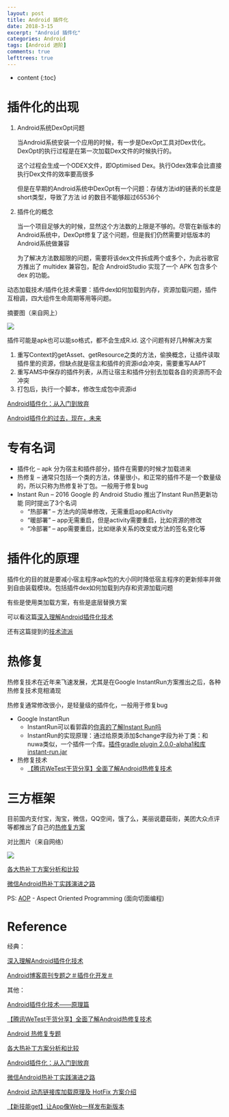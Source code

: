 ```yaml
---
layout: post
title: Android 插件化
date: 2018-3-15
excerpt: "Android 插件化"
categories: Android
tags: [Android 进阶]
comments: true
lefttrees: true
---
```


* content
{:toc}



# 插件化的出现

1. Android系统DexOpt问题

    当Android系统安装一个应用的时候，有一步是DexOpt工具对Dex优化。DexOpt的执行过程是在第一次加载Dex文件的时候执行的。
    
    这个过程会生成一个ODEX文件，即Optimised Dex。执行Odex效率会比直接执行Dex文件的效率要高很多
    
    但是在早期的Android系统中DexOpt有一个问题：存储方法id的链表的长度是short类型，导致了方法 id 的数目不能够超过65536个

2. 插件化的概念

    当一个项目足够大的时候，显然这个方法数的上限是不够的。尽管在新版本的 Android系统中，DexOpt修复了这个问题，但是我们仍然需要对低版本的 Android系统做兼容
    
    为了解决方法数超限的问题，需要将该dex文件拆成两个或多个，为此谷歌官方推出了 multidex 兼容包，配合 AndroidStudio 实现了一个 APK 包含多个 dex 的功能。
    
动态加载技术/插件化技术需要：插件dex如何加载到内存，资源加载问题，插件互相调，四大组件生命周期等用等问题。

摘要图（来自网上）

![](https://i.imgur.com/vEhNmk7.jpg)

插件可能是apk也可以能so格式，都不会生成R.id. 这个问题有好几种解决方案

1. 重写Context的getAsset、getResource之类的方法，偷换概念，让插件读取插件里的资源，但缺点就是宿主和插件的资源id会冲突，需要重写AAPT
2. 重写AMS中保存的插件列表，从而让宿主和插件分别去加载各自的资源而不会冲突
3. 打包后，执行一个脚本，修改生成包中资源id

[Android插件化：从入门到放弃](http://www.infoq.com/cn/articles/android-plug-ins-from-entry-to-give-up)

[Android插件化的过去，现在，未来](https://www.kymjs.com/code/2016/05/04/01/)

# 专有名词

- 插件化 – apk 分为宿主和插件部分，插件在需要的时候才加载进来
- 热修复 – 通常只包括一个类的方法，体量很小，和正常的插件不是一个数量级的，所以只称为热修复补丁包。一般用于修复bug
- Instant Run – 2016 Google 的 Android Studio 推出了Instant Run热更新功能 同时提出了3个名词
    - “热部署” – 方法内的简单修改，无需重启app和Activity
    - “暖部署” – app无需重启，但是activity需要重启，比如资源的修改
    - “冷部署” – app需要重启，比如继承关系的改变或方法的签名变化等

# 插件化的原理

插件化的目的就是要减小宿主程序apk包的大小同时降低宿主程序的更新频率并做到自由装载模块。包括插件dex如何加载到内存和资源加载问题

有些是使用类加载方案，有些是底层替换方案

可以看这篇[深入理解Android插件化技术](http://www.bieryun.com/1348.html)

还有这篇提到的[技术流派](http://www.infoq.com/cn/articles/android-plug-ins-from-entry-to-give-up)

# 热修复

热修复技术在近年来飞速发展，尤其是在Google InstantRun方案推出之后，各种热修复技术竞相涌现

热修复通常修改很小，是轻量级的插件化，一般用于修复bug

- Google InstantRun
    - InstantRun可以看郭霖的[你真的了解Instant Run吗](http://blog.csdn.net/guolin_blog/article/details/51271369)
    - InstantRun的实现原理：通过给原类添加$change字段为补丁类：和nuwa类似，一个插件一个库。[插件gradle plugin 2.0.0-alpha1和库instant-run.jar](http://jiajixin.cn/2015/11/25/instant-run/)
- 热修复技术
    - [【腾讯WeTest干货分享】全面了解Android热修复技术](https://zhuanlan.zhihu.com/p/29957151)

# 三方框架

目前国内支付宝，淘宝，微信，QQ空间，饿了么，美丽说蘑菇街，美团大众点评等都推出了自己的[热修复方案](https://zhuanlan.zhihu.com/p/25863920)

对比图片（来自网络）

![](https://i.imgur.com/xxZhqJX.png)

[各大热补丁方案分析和比较](http://blog.zhaiyifan.cn/2015/11/20/HotPatchCompare/)

[微信Android热补丁实践演进之路](https://github.com/WeMobileDev/article/blob/master/%E5%BE%AE%E4%BF%A1Android%E7%83%AD%E8%A1%A5%E4%B8%81%E5%AE%9E%E8%B7%B5%E6%BC%94%E8%BF%9B%E4%B9%8B%E8%B7%AF.md#rd)

PS: [AOP](https://baike.baidu.com/item/AOP/1332219?fr=aladdin) - Aspect Oriented Programming (面向切面编程)

# Reference

经典：

[深入理解Android插件化技术](http://www.bieryun.com/1348.html)

[Android博客周刊专题之＃插件化开发＃](http://www.androidblog.cn/index.php/Index/detail/id/16#)

其他：

[Android插件化技术——原理篇](http://mp.weixin.qq.com/s/Uwr6Rimc7Gpnq4wMFZSAag)

[【腾讯WeTest干货分享】全面了解Android热修复技术](https://zhuanlan.zhihu.com/p/29957151)

[Android 热修复专题](https://zhuanlan.zhihu.com/p/25863920)

[各大热补丁方案分析和比较](http://blog.zhaiyifan.cn/2015/11/20/HotPatchCompare/)

[Android插件化：从入门到放弃](http://www.infoq.com/cn/articles/android-plug-ins-from-entry-to-give-up)

[微信Android热补丁实践演进之路](https://github.com/WeMobileDev/article/blob/master/%E5%BE%AE%E4%BF%A1Android%E7%83%AD%E8%A1%A5%E4%B8%81%E5%AE%9E%E8%B7%B5%E6%BC%94%E8%BF%9B%E4%B9%8B%E8%B7%AF.md#rd)

[Android 动态链接库加载原理及 HotFix 方案介绍](http://mp.weixin.qq.com/s/wvt3NABA-NnQxpbcxhAGiA)

[【新技能get】让App像Web一样发布新版本](http://mp.weixin.qq.com/s/jcBUs4TSRBLkl-Jm0Ye31g)
